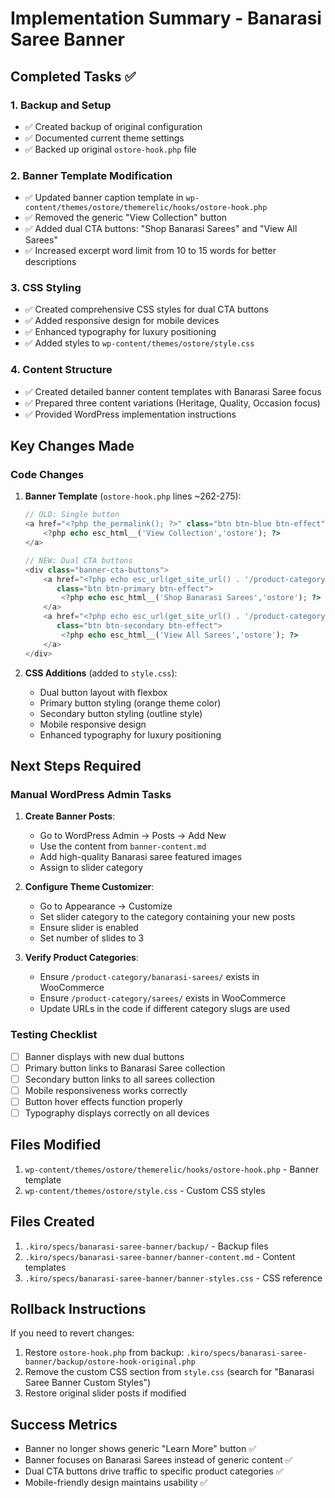 # Implementation Summary - Banarasi Saree Banner

## Completed Tasks ✅

### 1. Backup and Setup
- ✅ Created backup of original configuration
- ✅ Documented current theme settings
- ✅ Backed up original `ostore-hook.php` file

### 2. Banner Template Modification
- ✅ Updated banner caption template in `wp-content/themes/ostore/themerelic/hooks/ostore-hook.php`
- ✅ Removed the generic "View Collection" button
- ✅ Added dual CTA buttons: "Shop Banarasi Sarees" and "View All Sarees"
- ✅ Increased excerpt word limit from 10 to 15 words for better descriptions

### 3. CSS Styling
- ✅ Created comprehensive CSS styles for dual CTA buttons
- ✅ Added responsive design for mobile devices
- ✅ Enhanced typography for luxury positioning
- ✅ Added styles to `wp-content/themes/ostore/style.css`

### 4. Content Structure
- ✅ Created detailed banner content templates with Banarasi Saree focus
- ✅ Prepared three content variations (Heritage, Quality, Occasion focus)
- ✅ Provided WordPress implementation instructions

## Key Changes Made

### Code Changes
1. **Banner Template** (`ostore-hook.php` lines ~262-275):
   ```php
   // OLD: Single button
   <a href="<?php the_permalink(); ?>" class="btn btn-blue btn-effect">
       <?php echo esc_html__('View Collection','ostore'); ?>
   </a>
   
   // NEW: Dual CTA buttons
   <div class="banner-cta-buttons">
       <a href="<?php echo esc_url(get_site_url() . '/product-category/banarasi-sarees/'); ?>" 
          class="btn btn-primary btn-effect">
           <?php echo esc_html__('Shop Banarasi Sarees','ostore'); ?>
       </a>
       <a href="<?php echo esc_url(get_site_url() . '/product-category/sarees/'); ?>" 
          class="btn btn-secondary btn-effect">
           <?php echo esc_html__('View All Sarees','ostore'); ?>
       </a>
   </div>
   ```

2. **CSS Additions** (added to `style.css`):
   - Dual button layout with flexbox
   - Primary button styling (orange theme color)
   - Secondary button styling (outline style)
   - Mobile responsive design
   - Enhanced typography for luxury positioning

## Next Steps Required

### Manual WordPress Admin Tasks
1. **Create Banner Posts**:
   - Go to WordPress Admin → Posts → Add New
   - Use the content from `banner-content.md`
   - Add high-quality Banarasi saree featured images
   - Assign to slider category

2. **Configure Theme Customizer**:
   - Go to Appearance → Customize
   - Set slider category to the category containing your new posts
   - Ensure slider is enabled
   - Set number of slides to 3

3. **Verify Product Categories**:
   - Ensure `/product-category/banarasi-sarees/` exists in WooCommerce
   - Ensure `/product-category/sarees/` exists in WooCommerce
   - Update URLs in the code if different category slugs are used

### Testing Checklist
- [ ] Banner displays with new dual buttons
- [ ] Primary button links to Banarasi Saree collection
- [ ] Secondary button links to all sarees collection
- [ ] Mobile responsiveness works correctly
- [ ] Button hover effects function properly
- [ ] Typography displays correctly on all devices

## Files Modified
1. `wp-content/themes/ostore/themerelic/hooks/ostore-hook.php` - Banner template
2. `wp-content/themes/ostore/style.css` - Custom CSS styles

## Files Created
1. `.kiro/specs/banarasi-saree-banner/backup/` - Backup files
2. `.kiro/specs/banarasi-saree-banner/banner-content.md` - Content templates
3. `.kiro/specs/banarasi-saree-banner/banner-styles.css` - CSS reference

## Rollback Instructions
If you need to revert changes:
1. Restore `ostore-hook.php` from backup: `.kiro/specs/banarasi-saree-banner/backup/ostore-hook-original.php`
2. Remove the custom CSS section from `style.css` (search for "Banarasi Saree Banner Custom Styles")
3. Restore original slider posts if modified

## Success Metrics
- Banner no longer shows generic "Learn More" button ✅
- Banner focuses on Banarasi Sarees instead of generic content ✅
- Dual CTA buttons drive traffic to specific product categories ✅
- Mobile-friendly design maintains usability ✅